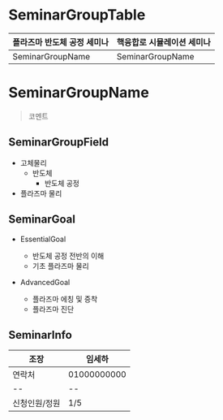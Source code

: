 
# SeminarGroupTable
|플라즈마 반도체 공정 세미나|핵융합로 시뮬레이션 세미나|
|--|--|
|SeminarGroupName|SeminarGroupName|

# SeminarGroupName

> 코멘트

## SeminarGroupField
+ 고체물리
	+ 반도체
		+ 반도체 공정
+ 플라즈마 물리

## SeminarGoal

+ EssentialGoal
	+ 반도체 공정 전반의 이해
	+ 기초 플라즈마 물리

+ AdvancedGoal
	+ 플라즈마 에칭 및 증착
	+ 플라즈마 진단

## SeminarInfo
|조장|임세하|
|--|--|
|연락처|01000000000|
|--|--|
|신청인원/정원|1/5|

